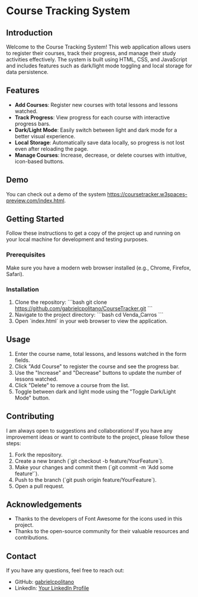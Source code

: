 
# Course Tracking System

## Introduction
Welcome to the Course Tracking System! This web application allows users to register their courses, track their progress, and manage their study activities effectively. The system is built using HTML, CSS, and JavaScript and includes features such as dark/light mode toggling and local storage for data persistence.

## Features
- **Add Courses**: Register new courses with total lessons and lessons watched.
- **Track Progress**: View progress for each course with interactive progress bars.
- **Dark/Light Mode**: Easily switch between light and dark mode for a better visual experience.
- **Local Storage**: Automatically save data locally, so progress is not lost even after reloading the page.
- **Manage Courses**: Increase, decrease, or delete courses with intuitive, icon-based buttons.

## Demo
You can check out a demo of the system https://coursetracker.w3spaces-preview.com/index.html.

## Getting Started
Follow these instructions to get a copy of the project up and running on your local machine for development and testing purposes.

### Prerequisites
Make sure you have a modern web browser installed (e.g., Chrome, Firefox, Safari).

### Installation
1. Clone the repository:
   \`\`\`bash
   git clone https://github.com/gabrielcpolitano/CourseTracker.git
   \`\`\`
2. Navigate to the project directory:
   \`\`\`bash
   cd Venda_Carros
   \`\`\`
3. Open \`index.html\` in your web browser to view the application.

## Usage
1. Enter the course name, total lessons, and lessons watched in the form fields.
2. Click "Add Course" to register the course and see the progress bar.
3. Use the "Increase" and "Decrease" buttons to update the number of lessons watched.
4. Click "Delete" to remove a course from the list.
5. Toggle between dark and light mode using the "Toggle Dark/Light Mode" button.

## Contributing
I am always open to suggestions and collaborations! If you have any improvement ideas or want to contribute to the project, please follow these steps:
1. Fork the repository.
2. Create a new branch (\`git checkout -b feature/YourFeature\`).
3. Make your changes and commit them (\`git commit -m 'Add some feature'\`).
4. Push to the branch (\`git push origin feature/YourFeature\`).
5. Open a pull request.

## Acknowledgements
- Thanks to the developers of Font Awesome for the icons used in this project.
- Thanks to the open-source community for their valuable resources and contributions.

## Contact
If you have any questions, feel free to reach out:
- GitHub: [gabrielcpolitano](https://github.com/gabrielcpolitano)
- LinkedIn: [Your LinkedIn Profile](#)
